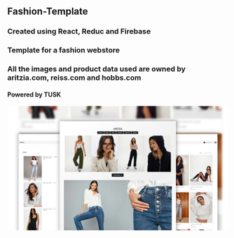 ## Fashion-Template
### Created using React, Reduc and Firebase
### Template for a fashion webstore
### All the images and product data used are owned by aritzia.com, reiss.com and hobbs.com
#### Powered by TUSK
![1](fashion-template/screenshots/5.png)


